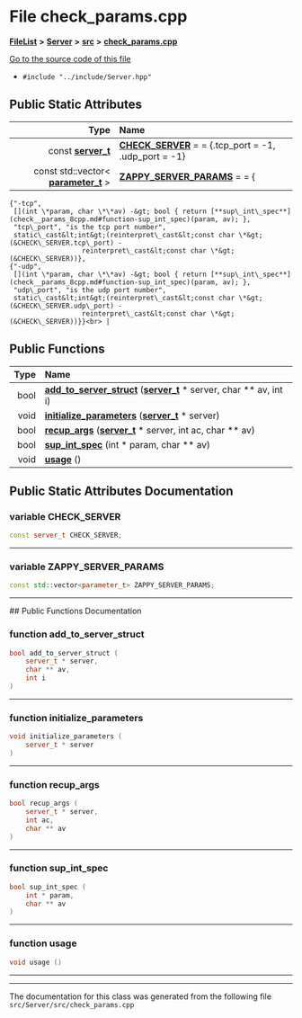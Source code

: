 

# File check\_params.cpp



[**FileList**](files.md) **>** [**Server**](dir_f6675a7e1cd1d6d7f6e5e9669ead62e8.md) **>** [**src**](dir_35da1b20ef5d00fba1377c2ea4ffeb70.md) **>** [**check\_params.cpp**](check__params_8cpp.md)

[Go to the source code of this file](check__params_8cpp_source.md)



* `#include "../include/Server.hpp"`























## Public Static Attributes

| Type | Name |
| ---: | :--- |
|  const [**server\_t**](Server_8hpp.md#typedef-server_t) | [**CHECK\_SERVER**](#variable-check_server)   = = {.tcp\_port = -1, .udp\_port = -1}<br> |
|  const std::vector&lt; [**parameter\_t**](structparameter__t.md) &gt; | [**ZAPPY\_SERVER\_PARAMS**](#variable-zappy_server_params)   = = {
    {"-tcp",
     [](int \*param, char \*\*av) -&gt; bool { return [**sup\_int\_spec**](check__params_8cpp.md#function-sup_int_spec)(param, av); },
     "tcp\_port", "is the tcp port number",
     static\_cast&lt;int&gt;(reinterpret\_cast&lt;const char \*&gt;(&CHECK\_SERVER.tcp\_port) -
                      reinterpret\_cast&lt;const char \*&gt;(&CHECK\_SERVER))},
    {"-udp",
     [](int \*param, char \*\*av) -&gt; bool { return [**sup\_int\_spec**](check__params_8cpp.md#function-sup_int_spec)(param, av); },
     "udp\_port", "is the udp port number",
     static\_cast&lt;int&gt;(reinterpret\_cast&lt;const char \*&gt;(&CHECK\_SERVER.udp\_port) -
                      reinterpret\_cast&lt;const char \*&gt;(&CHECK\_SERVER))}}<br> |














## Public Functions

| Type | Name |
| ---: | :--- |
|  bool | [**add\_to\_server\_struct**](#function-add_to_server_struct) ([**server\_t**](Server_8hpp.md#typedef-server_t) \* server, char \*\* av, int i) <br> |
|  void | [**initialize\_parameters**](#function-initialize_parameters) ([**server\_t**](Server_8hpp.md#typedef-server_t) \* server) <br> |
|  bool | [**recup\_args**](#function-recup_args) ([**server\_t**](Server_8hpp.md#typedef-server_t) \* server, int ac, char \*\* av) <br> |
|  bool | [**sup\_int\_spec**](#function-sup_int_spec) (int \* param, char \*\* av) <br> |
|  void | [**usage**](#function-usage) () <br> |




























## Public Static Attributes Documentation




### variable CHECK\_SERVER 

```C++
const server_t CHECK_SERVER;
```




<hr>



### variable ZAPPY\_SERVER\_PARAMS 

```C++
const std::vector<parameter_t> ZAPPY_SERVER_PARAMS;
```




<hr>
## Public Functions Documentation




### function add\_to\_server\_struct 

```C++
bool add_to_server_struct (
    server_t * server,
    char ** av,
    int i
) 
```




<hr>



### function initialize\_parameters 

```C++
void initialize_parameters (
    server_t * server
) 
```




<hr>



### function recup\_args 

```C++
bool recup_args (
    server_t * server,
    int ac,
    char ** av
) 
```




<hr>



### function sup\_int\_spec 

```C++
bool sup_int_spec (
    int * param,
    char ** av
) 
```




<hr>



### function usage 

```C++
void usage () 
```




<hr>

------------------------------
The documentation for this class was generated from the following file `src/Server/src/check_params.cpp`


